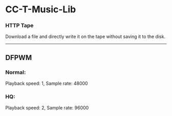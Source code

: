 # CC-T-Music-Lib
### HTTP Tape ###
Download a file and directly write it on the tape without saving it to the disk.
***
## DFPWM ##
### Normal: ###
Playback speed: 1, Sample rate: 48000

### HQ: ###
Playback speed: 2, Sample rate: 96000
